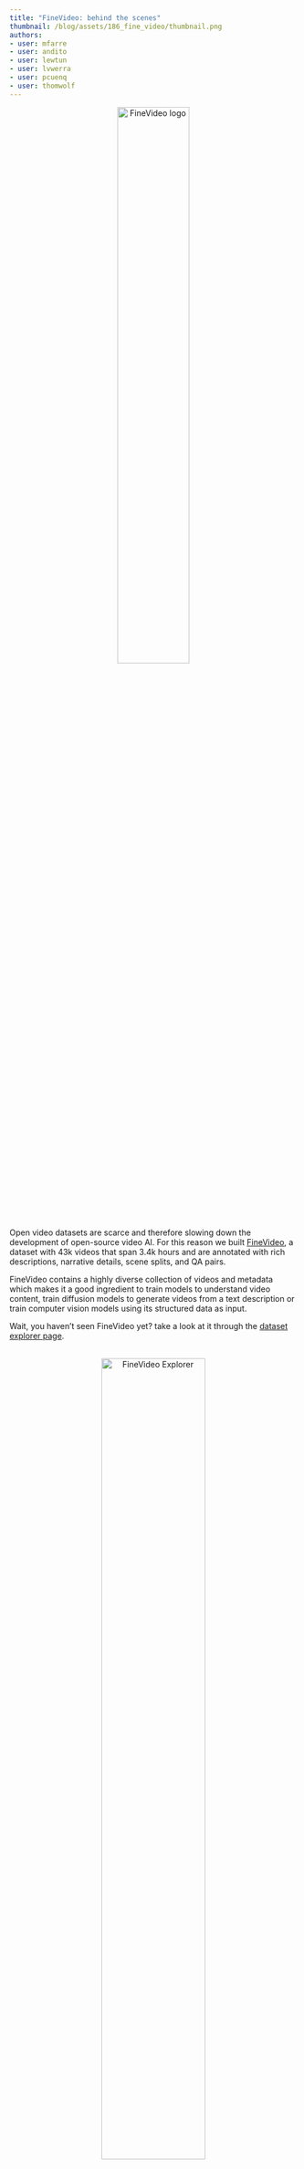```yaml
---
title: "FineVideo: behind the scenes" 
thumbnail: /blog/assets/186_fine_video/thumbnail.png
authors:
- user: mfarre
- user: andito
- user: lewtun
- user: lvwerra
- user: pcuenq
- user: thomwolf
---
```

<center>
    <img src="https://huggingface.co/datasets/huggingface/documentation-images/resolve/main/finevideo/logo.png" alt="FineVideo logo" style="width: 50%;"><br>
</center>

Open video datasets are scarce and therefore slowing down the development of open-source video AI. For this reason we built [FineVideo](https://huggingface.co/spaces/HuggingFaceFV/FineVideo-Explorer), a dataset with 43k videos that span 3.4k hours and are annotated with rich descriptions, narrative details, scene splits, and QA pairs. 

FineVideo contains a highly diverse collection of videos and metadata which makes it a good ingredient to train models to understand video content, train diffusion models to generate videos from a text description or train computer vision models using its structured data as input.

Wait, you haven’t seen FineVideo yet? take a look at it through the [dataset explorer page](https://huggingface.co/spaces/HuggingFaceFV/FineVideo-Explorer).

<center>
    <br>
    <a href="https://huggingface.co/spaces/HuggingFaceFV/FineVideo-Explorer">
        <img src="https://huggingface.co/datasets/huggingface/documentation-images/resolve/main/finevideo/finevideo.gif" alt="FineVideo Explorer" style="width: 60%;">
    </a>
    <br><br>
</center>

## Table of Contents
- [Table of Contents](#table-of-contents)
- [About this blog post](#about-this-blog-post)
- [Building the Raw dataset](#building-the-raw-dataset)
  - [Filtering YouTube-Commons](#filtering-youtube-commons)
  - [Downloading the videos](#downloading-the-videos)
- [Keeping dynamic content](#keeping-dynamic-content)
  - [Word density filtering](#word-density-filtering)
  - [Visual dynamism filtering](#visual-dynamism-filtering)
- [Video Categorization](#video-categorization)
  - [Custom built Taxonomy](#custom-built-taxonomy)
  - [Content annotation](#content-annotation)
  - [Feedback loop taxonomy - content annotation](#feedback-loop-taxonomy---content-annotation)
- [Contributing descriptive metadata](#contributing-descriptive-metadata)
  - [Long videos \& Gemini 1.5 Pro](#long-videos--gemini-15-pro)
  - [Content selection](#content-selection)
  - [Annotating with Gemini 1.5 Pro and Structured Output with GPT4o](#annotating-with-gemini-15-pro-and-structured-output-with-gpt4o)
- [Fine Alignment and anomaly filtering](#fine-alignment-and-anomaly-filtering)
- [Future Work](#future-work)

## About this blog post
In this blog post, we share the technical details and code involved in developing FineVideo: a journey that starts with 1.9M videos in [YouTube-Commons](https://huggingface.co/datasets/PleIAs/YouTube-Commons) and ends with 44K videos with all details annotated.

A good way to start is taking a look at the different steps of our journey. Those steps involve content filtering, annotation and output structuring.

<center>
    <br>
    <img src="https://huggingface.co/datasets/huggingface/documentation-images/resolve/main/finevideo/dataset-creation.png" alt="Dataset Creation" style="width: 70%;">
    <figcaption style="font-style: italic;">FineVideo video filtering and annotation pipeline</figcaption>
    <br><br>
</center>

In the following sections we discuss each of the steps and provide references to relevant parts of the code. If you prefer to navigate the code directly, take a look at our FineVideo repository on [Github](https://github.com/mfarre/fineVideo).

First, let’s have a look how we got an initial list of YouTube videos and how we apply some first filters.
<br>
## Building the Raw dataset

Our journey starts in [YouTube-Commons](https://huggingface.co/datasets/PleIAs/YouTube-Commons): a collection of audio transcripts of videos shared on YouTube under a CC-By license.  Such project was created and is currently maintained by [PleIAs](https://pleias.fr/) as part of their corpus collection projects.
<br>
### Filtering YouTube-Commons

YouTube Commons contain videos and transcripts in a diverse set of languages, our initial task is about narrowing down the content of YouTube Commons to the same language.

We filter YouTube-Commons for videos in English and at the same time we gather relevant metadata. From this initial filtering, we collect 1.9M videos, their closed captions and metadata.

Below some details on the filters and metadata fields that we keep:

**Filters**

<div style="text-align: center;margin: auto; width: 80%;">

| **Field** | **Filter value** | **Description** |
| --- | --- | --- |
| original_language | en | videos in English|
| transcription_language | en | transcripts in English |
</div>
<br>

**Metadata fields**

<div style="text-align: center;margin: auto; width: 80%;">


  <details>
    <summary>Click to Expand Metadata Fields</summary>
    <table style="width: 100%; margin-top: 10px;">
      <tr>
        <th>Field</th>
        <th>Description</th>
      </tr>
      <tr>
        <td>acodec</td>
        <td>audio codec</td>
      </tr>
      <tr>
        <td>age_limit</td>
        <td>YouTube age restrictions for the video</td>
      </tr>
      <tr>
        <td>categories</td>
        <td>YouTube video category</td>
      </tr>
      <tr>
        <td>channel</td>
        <td>YouTube channel</td>
      </tr>
      <tr>
        <td>channel_follower_count</td>
        <td>Number of subscribed users to the channel</td>
      </tr>
      <tr>
        <td>channel_id</td>
        <td>YouTube channel identifier</td>
      </tr>
      <tr>
        <td>character_count</td>
        <td>Number of characters in the closed caption</td>
      </tr>
      <tr>
        <td>comment_count</td>
        <td>Number of comments in YouTube</td>
      </tr>
      <tr>
        <td>description</td>
        <td>YouTube video description</td>
      </tr>
      <tr>
        <td>duration_string</td>
        <td>Video duration in hh:mm:ss format</td>
      </tr>
      <tr>
        <td>license</td>
        <td>Video License</td>
      </tr>
      <tr>
        <td>like_count</td>
        <td>Number of video likes in YouTube</td>
      </tr>
      <tr>
        <td>resolution</td>
        <td>Pixel resolution of the video in the format Width x Height</td>
      </tr>
      <tr>
        <td>tags</td>
        <td>YouTube free text tags associated with the video</td>
      </tr>
      <tr>
        <td>text</td>
        <td>Closed Caption</td>
      </tr>
      <tr>
        <td>title</td>
        <td>YouTube video title</td>
      </tr>
      <tr>
        <td>upload_date</td>
        <td>YouTube upload date</td>
      </tr>
      <tr>
        <td>vcodec</td>
        <td>Video Codec</td>
      </tr>
      <tr>
        <td>video_id</td>
        <td>YouTube video identifier</td>
      </tr>
      <tr>
        <td>view_count</td>
        <td>Number of views in YouTube</td>
      </tr>
      <tr>
        <td>word_count</td>
        <td>Number of words in the closed caption</td>
      </tr>
    </table>
  </details>
</div>
<br>

Code for content filtering and metadata gathering available here [[link](https://github.com/mfarre/fineVideo/blob/main/rawdataset/filter-yt-commons.py)]

### Downloading the videos

Once we had a target video list with 1.9M videos, we managed to successfully download 1.8M videos (some of the videos where removed by the channel owners and some changed their permissions).

We explored two different approaches for distributed downloading.

<u><b>Option 1: Video2dataset</b></u>

video2dataset is an open-source project [[link](https://github.com/iejMac/video2dataset)] that focuses on distributed video download, transformation and packaging in different dataset formats. The project natively supports Slurm Workload Manager and therefore we could run it in our CPU cluster.

<center>
    <br>
    <img src="https://huggingface.co/datasets/huggingface/documentation-images/resolve/main/finevideo/video2dataset_overview.png" alt="Dataset Creation" style="width: 60%;">
    <figcaption style="font-style: italic;">Source: Video2Dataset GitHub page</figcaption>
    <br><br>
</center>

As all our cluster instances face internet with the same public IP, we contributed to the project the possibility to specify a proxy to facilitate video downloads. While the feature is not yet merged, you can patch video2dataset with our PR [[link](https://github.com/iejMac/video2dataset/pull/350)] to use the proxy capabilities.

<br>
<u><b>Option 2: Cloud batch jobs</b></u>
<br><br>
Most cloud providers have the possibility to run jobs by simply defining the type of instance that will execute each job, defining a queue and providing a container with the code that will be executed.

We used Google Cloud and AWS to run a custom-made docker container that downloads videos and metadata with [ytdlp](https://github.com/yt-dlp/yt-dlp) and pushes the results to S3. 

The files to build the Docker container can be found here [[code](https://github.com/mfarre/fineVideo/tree/main/rawdataset/ytdlps3)].

<u><b>Our conclusion</b></u>

While Video2Dataset was functional with a proxy and allowed us to do additional processing steps, the requests / second we could do to the proxy became a bottleneck. This made us pivot towards cloud batch jobs.

## Keeping dynamic content

In our search for the best videos, we narrowed down our selection to content where there is both visual action and people speaking at a mid-fast pace. We achieve this with word density filtering and visual dynamism filtering.

### Word density filtering

We took the density of words in the video as a proxy of audio dynamism. The definition of word density being:

`Word density = Number of words in closed captions / Total video length in seconds`


  

By sampling and visually evaluating the quality of the content at different density thresholds, we decided to remove all videos with a word density lower than 0.5 words/second.

Examples:

<div style="text-align: center;margin: auto; width: 50%;">

| **Word density** | **Example** |
| --- | --- |
| 0.25 | <iframe width="200" height="113" src="https://www.youtube.com/embed/mqAeYCSP1wA" frameborder="0" allow="accelerometer; autoplay; clipboard-write; encrypted-media; gyroscope; picture-in-picture" allowfullscreen></iframe> |
| 0.5  | <iframe width="200" height="113" src="https://www.youtube.com/embed/eLtOfmzdU_o" frameborder="0" allow="accelerometer; autoplay; clipboard-write; encrypted-media; gyroscope; picture-in-picture" allowfullscreen></iframe> |
| 0.75 | <iframe width="200" height="113" src="https://www.youtube.com/embed/nx9yfGgXK6s" frameborder="0" allow="accelerometer; autoplay; clipboard-write; encrypted-media; gyroscope; picture-in-picture" allowfullscreen></iframe> |
| 1.0  | <iframe width="200" height="113" src="https://www.youtube.com/embed/7xMDfivSrkg" frameborder="0" allow="accelerometer; autoplay; clipboard-write; encrypted-media; gyroscope; picture-in-picture" allowfullscreen></iframe> |

</div>


The code to filter by word density and explore examples can be found here [[link](https://github.com/mfarre/fineVideo/blob/main/dynamicfilters/worddensityfiltering.py)]

### Visual dynamism filtering

We repurposed FFMPEG’s [Freezedetect filter](https://ffmpeg.org/ffmpeg-filters.html#freezedetect) to  judge the dynamism of the video. While this filter is designed to identify frozen sections of a video (multiple equal frames placed one after the other), we could also identify chunks with low movement by exaggerating the `noise` parameter to a very high value.

Rather than running freezedetect across the full video, we analyzed the video by temporal segments and we voted if the video was static based on the amount of segments categorized as static. Through manual evaluation we set a threshold to discard the video if 40% of the segments analyzed have low movement.

Some types of content discarded after this filtering:
<div style="text-align: center;margin: auto; width: 50%;">

| **Type** | **Example** |
| --- | --- |
| Static image with music | <iframe width="200" height="113" src="https://www.youtube.com/embed/-3PjwEGxu9w" frameborder="0" allow="accelerometer; autoplay; clipboard-write; encrypted-media; gyroscope; picture-in-picture" allowfullscreen></iframe> |
| Presentation screen cast | <iframe width="200" height="113" src="https://www.youtube.com/embed/-72DqMfjtF8" frameborder="0" allow="accelerometer; autoplay; clipboard-write; encrypted-media; gyroscope; picture-in-picture" allowfullscreen></iframe> |
| Highly static people talking to camera | <iframe width="200" height="113" src="https://www.youtube.com/embed/0-KRYKbg_T8" frameborder="0" allow="accelerometer; autoplay; clipboard-write; encrypted-media; gyroscope; picture-in-picture" allowfullscreen></iframe> |

</div>

The DockerFile and code to classify video by its dynamism can be found here [[link](https://github.com/mfarre/fineVideo/tree/main/dynamicfilters/videodynamismfiltering)]

From the 1.8M videos analyzed, after this step we keep 600K dynamic videos. At this stage, we dig deeper into the content of the videos, which will be key to ensure diversity in the dataset.


## Video Categorization

In order to achieve the most diverse content selection, we categorized the 600K filtered assets using the closed captioning and YouTube metadata. As a way to gain control on the categorization, we created a taxonomy and guided the annotation process to adhere to the taxonomy.

### Custom built Taxonomy

We bootstrapped the custom built taxonomy using GPT4-o and an information scientist reviewed and adjusted it. The taxonomy contains 126 fine categories aggregated in multiple levels. This multi-level approach allow users of FineVideo to slice the dataset to fit their particular use-case.

![taxonomy](https://huggingface.co/datasets/huggingface/documentation-images/resolve/main/finevideo/taxonomy.png)

The taxonomy is also available in JSON [[link](https://github.com/mfarre/fineVideo/blob/main/videocategorization/content_taxonomy.json)]

With an initial version of the taxonomy we started content annotation and by looking at the results of content annotation, with the help of an information scientist, we adjusted the taxonomy accordingly. 

### Content annotation

We categorized the videos using Llama 3.1 70B served through Text Generation Inference [TGI](https://github.com/huggingface/text-generation-inference) [[code](https://github.com/mfarre/fineVideo/tree/main/videocategorization)]. 

The prompt required multiple iterations to ensure the answer is strictly a category in our taxonomy. During our prompt evaluation we learned that by removing the existing YouTube tags and categories from the prompt, the quality of our results increased drastically: YouTube metadata was biasing the text generated by Llama 3.1 towards one of the categories provided by YouTube.

```python
prompt_template = """
Given those categories: {leaves}
Classify a youtube video given its closed captioning and some metadata details. RETURN ONLY the selected category and nothing else!
Title: {title}
Description: {description}
Channel: {channel}
Closed Caption: {closed_caption}
"""
```

### Feedback loop taxonomy - content annotation

<center>
    <br>
    <img src="https://huggingface.co/datasets/huggingface/documentation-images/resolve/main/finevideo/categorization-feedback-loop.png" alt="Categorization feedback loop" style="width: 40%;">
    <figcaption style="font-style: italic;">Taxomy adjustments during content categorization</figcaption>
    <br><br>
</center>
One of the roles of information scientists is to curate taxonomies over-time to add new categories or add some extra degrees of differentiation when needed. 

Using LLMs to categorize content stresses the need to adjust taxonomies from months / years to hours. Furthermore, in some cases, we created categories specifically to discard sensitive videos such as the ones falling under `Firearms & Weapons` and `Substance Use & Drugs`.

## Contributing descriptive metadata

At this point of the process, we have three sources of video level metadata:
* video category (inferred with Llama 3.1)
* YouTube Metadata (title, description)
* Transcripts from YouTube-Commons


In order to contribute in the field of video understanding, we decided to go deeper into timecode-level metadata, for example activities, objects, narrative and editing aspects. 
While human annotation was something we considered as part of active learning setup where one or more models propose annotations and the human does a QA step, as we will discuss in the next sections, we found in Gemini a good solution especially when we constrained the input video length and the output format. 

### Long videos & Gemini 1.5 Pro

We dig deeper into Gemini 1.5 Pro iterating our prompt and testing it with different content length. 

Given its limitation to 1M tokens, which is approximately equivalent to ~1hour of video, we were forced to drop videos longer than 1 hour. 
An idea to overcome this situation was to accelerate videos longer than one hour and that way fit in Gemini’s context. 

<center>
    <br>
    <img src="https://huggingface.co/datasets/huggingface/documentation-images/resolve/main/finevideo/gemini-context-cartoon.png" alt="Gemini context" style="width: 80%;">
    <figcaption style="font-style: italic;">Exploration: accelerating videos to fit more content in Gemini's context</figcaption>
    <br><br>
</center>

While it seemed to work at high level, when we started looking at the details we realized that only the first minutes of the video were accurately annotated. 

Finding that quality drops on long videos made us wonder: is this an issue impacting the rest of our videos? by sampling videos of different lengths and inspecting the video coverage of the annotations, we found a reduction in quality for videos longer than 10+ minutes. 

Aligned with our goal to bring high quality data back to the community, we dropped videos longer than 10+ minutes.

### Content selection

Given that each hour of video costs more than $5 to annotate with Gemini, we can’t annotate all the videos that we have after filtering. Therefore, we wanted to make sure that we have a good coverage over all topics and we search a good compromise of content diversity for late-pre-training / fine-tuning task and budget. We set this size constraint to 4K hours of video.

In order to go from 600K videos to 4K hours of content we prepared an algorithm that balances content categories, user engagement, and channel representation to achieve the targeted duration.

<div style="display: flex; align-items: flex-start;">

  <!-- Image on the left -->
  <div style="flex: 1; text-align: center;">
    <img src="https://huggingface.co/datasets/huggingface/documentation-images/resolve/main/finevideo/oracle-flow.png" alt="Oracle Flow" style="max-width: 100%; height: auto;clip-path: inset(0px 0px 3px 0px);">
    <p><em>Algorithm flow diagram</em></p>
  </div>

  <!-- Text on the right -->
  <div style="flex: 1; padding-left: 20px;">
    <br><br><br>
    <h3>Some key parts of the content selection algorithm:</h3>
    <ul>
      <li><strong>Activity Score</strong>: We calculate an engagement metric for each video by combining comment, view, and like counts with weighted importance. This score helps prioritize videos that have resonated well with viewers.</li><br><br>
      <li><strong>Video Selection</strong>: This step iteratively selects videos to meet the target duration while ensuring diversity. It balances between high-engagement content and representation from various categories and channels, using a penalty system to avoid overrepresentation of any single channel.</li><br><br>
      <li><strong>Final Adjustment</strong>: We adjust the selection to match the target duration as closely as possible without exceeding it. It sorts the selected videos by duration and adds them to the final list until reaching the closest possible total duration to the target.</li>
    </ul>
  </div>
</div>

<!-- Additional text beneath the image and text -->
<div style="margin-top: 20px;">
  <p>The code can be found in the repository <a href="https://github.com/mfarre/fineVideo/blob/main/contentselection/oracle.py" target="_blank">[link]</a>.</p>
</div>


<br>

### Annotating with Gemini 1.5 Pro and Structured Output with GPT4o

<u><b>Why structured data?</b></u>

One of our goals with FineVideo is to provide structured data as a way to empower our community: if you are working on MultiModal LLMs, you can slice the data and decide which categories fit your pre-training or fine-tuning mix. If you are more into computer vision, you can directly use the dataset to train classifiers based on the numerical categories included in FineVideo such as the dynamism score, scene boundaries or audio/video correlation score.


<u><b>Structured data and Gemini 1.5</u></b>

Gemini 1.5 Pro allows JSON based outputs by providing a schema. We explored this feature and we quickly realized two issues:

- We could not fit our original schema into Gemini because our schema is highly complex
- When we tried with slightly simpler schemas -still quite complex- the quality of the Gemini results dropped substantially: most of the scene types of data (characters, activities, props) dropped. We tried splitting the prompt in multiple prompts and matching the different prompts to different parts of the schema without much success.

What we observed completely matched what other researchers experienced: adding concrete schema constraints can decrease performance. ([Let Me Speak Freely? A Study on the Impact of Format Restrictions on Performance of Large Language Models](https://huggingface.co/papers/2408.02442)).

Our solution relied on generating free text with Gemini 1.5 and add a second processing step to align the results of Gemini with our schema.

The Gemini prompt that we used is the following:

```
Study the video and provide the following details about the video and the semantic scenes that compose it:

- characterList: a list of characters that appear in the whole video and a visual description that should allow me to identify them just seeing an image of them.
- scenes: a list of the scenes with the following properties:
  - start/end timestamps of the scene
  - list of all the characters that appear in the scene
  - list of all activities and their timestamps
  - list of all props and their timestamps
  - list of all video editing details and their start/end timestamps. Details include transitions, effects, music as well as suggestions like segments of the scene that could be removed and why 
  - scene mood with notes on how the visuals, audio and context contribute to it. Use the following taxonomy returning only the name in your answer {"moods":{"Positive":[{"name":"Happy","description":"Feeling joyful, content, or delighted."},{"name":"Excited","description":"Feeling enthusiastic, energetic, or eager."},{"name":"Calm","description":"Feeling peaceful, relaxed, or serene."},{"name":"Grateful","description":"Feeling appreciative or thankful."},{"name":"Proud","description":"Feeling satisfied with one's achievements or the achievements of others."}],"Negative":[{"name":"Sad","description":"Feeling down, unhappy, or sorrowful."},{"name":"Angry","description":"Feeling irritated, frustrated, or furious."},{"name":"Anxious","description":"Feeling nervous, worried, or uneasy."},{"name":"Lonely","description":"Feeling isolated, disconnected, or abandoned."},{"name":"Bored","description":"Feeling uninterested, disengaged, or restless."}],"Neutral":[{"name":"Indifferent","description":"Feeling neither particularly positive nor negative."},{"name":"Content","description":"Feeling satisfied but not overly excited."},{"name":"Curious","description":"Feeling interested or inquisitive without strong emotion."},{"name":"Confused","description":"Feeling uncertain or unclear but without strong negative feelings."},{"name":"Pensive","description":"Feeling thoughtful or reflective without strong emotional engagement."}]}}
    - specific  mood changing moments inside the scene, report the timestamp and what we transition from/to in any of the dimensions (visual / auditive)
  - scene narrative progression and plot development
    - specific narrative moments inside the scene. Report the timestamp and what happened
  - character interaction and dynamics descriptions and their start/end timestamps
  - specific thematic elements and descriptions
  - specific relevant happenings to create deeper meanings and subtexts not explicitly stated that contribute to the richness and depth of the content, timestamp and descriptions
  - dynamism score of the scene. Score between 0 and 1. 1 is highly dynamic
  - audio - visual correlation score. Score between 0 and 1. 0 what we see is not correlated with the speech and 1 is highly correlated

- storylines: a list of the different storylines found and which scenes belong to it. 
  - Specify where is the climax (scene and timestamp) and if the content is being presented a narrative story, or is it more like a collection of facts or non-narrative information
  - if there are scenes not matching storylines, explain how those scenes contribute to the video
- looking at the overall video and the storylines, which segments of the video could be trimmed to make it more dynamic?
- q&a: a list of 5 questions/answers about the video that focus on fine details (objects and or activities), overall story reasoning and mood. Focus on Q&A aspects captured on the audio and the video whenever possible difficult to get only by looking at the transcription.
```
<br>
<u><b>Adding Instructor</u></b>

Once the result was processed by Gemini, we parsed it with [Instructor](https://github.com/jxnl/instructor/): a library built on top of Pydantic to achieve structured outputs given a schema. See table with example below.

Instructor allowed us to experiment with different models to convert the free text from Gemini into the schema that we defined in Pydantic. We tried Gemini and GPT4o and we sticked with GPT4o given the higher success rate. 

<div style="text-align: center;margin: auto; width: 100%; font-size: 12px;">
<table>
  <thead>
    <tr>
      <th><strong>Video</strong></th>
      <th><strong>Gemini Output</strong></th>
      <th><strong>Instructor Output</strong></th>
    </tr>
  </thead>
  <tbody>
    <tr>
      <td>
        <iframe width="200" height="113" src="https://www.youtube.com/embed/-E9Te2S1gXY" frameborder="0" allow="accelerometer; autoplay; clipboard-write; encrypted-media; gyroscope; picture-in-picture" allowfullscreen></iframe>
      </td>
      <td>
        <pre><code>

**CharacterList:**
* **Man:** Slim build, brown eyes, shaved sides, black hoodie with colorful logo, black pants.

**Scenes:**
<br>
**Scene 1:**
* **Start:** 0:00 **End:** 0:55
* **Characters:** [Man]
* **Activities:**
    - Introduces bus
    - Describes peaceful location with cows

**Props:**
* Bus, cows, deck.

**Mood:**
- Excited, adventure.

**Narrative Progression:**
- Introduction to bus.
- Tour begins outside, highlighting nature and relaxation.

**Dynamism Score:** 0.7 
**Audio-Visual Correlation:** 1
        </code></pre>
      </td>
      <td>
        <pre><code>
{
  "title": "Bertie the Bus Tour",
  "description": "Guided tour of converted bus.",
  "characterList": [
    {
      "name": "Narrator",
      "description": "Slim build, brown eyes, shaved sides, black hoodie with colorful logo, black pants."
    }
  ],
  "scenes": [
    {
      "sceneId": 1,
      "title": "Introduction to Bus",
      "timestamps": {
        "start": "0:00",
        "end": "0:55"
      },
      "cast": ["Narrator"],
      "activities": [
        "Narrator speaks in front of bus",
        "Shows outdoor deck with chairs, cows nearby."
      ],
      "props": ["Bus", "Deck", "Cows"],
      "mood": "Excited, adventure."
    }
  ],
  "dynamismScore": 0.7,
  "audioVisualCorrelation": 1
}
        </code></pre>
      </td>
    </tr>
  </tbody>
</table>

</div>




<br>
It is worth highlighting that the content filtering in Gemini dropped some videos as this is something that can happen to you if you use Gemini. In our case, given the amount of content that we were targetting, the total minutes of content that were dropped by Gemini’s filtering was negligible.

The full code to annotate video can be found here [[link](https://github.com/mfarre/fineVideo/blob/main/contentannotation/video2annotation.py)].
<br>
## Fine Alignment and anomaly filtering

With the videos annotated and the data properly aligned to our schema, we look at the temporal domain of the data and we ensure its alignment with the video: Gemini 1.5 reads video at 1 frame per second and quite frequently videos have 25 - 29 frames per second. In our Fine Alignment we make sure scene boundaries provided by Gemini 1.5 match the correct frames in the video.

We also use this temporal alignment to discard cases were Gemini stopped providing useful data and a part of the video is wrongly annotated. Notice that thanks to dropping all content longer than 10+ minutes earlier in the pipeline, the number of videos with bad quality data was negligible (lower than 0.5%).

<center>
    <br>
    <img src="https://huggingface.co/datasets/huggingface/documentation-images/resolve/main/finevideo/fine-alignment.png" alt="Fine Alignment" style="width: 60%;">
    <figcaption style="font-style: italic;">Fine metadata - video scene boundary to shot alignment as a mechanism to discard outliers</figcaption>
    <br><br>
</center>

Link to video alignment code here [[link](https://github.com/mfarre/fineVideo/blob/main/finealignment/video_alignment.py)]

## Future Work

We are currently preparing the training of a multi-modal LLM trained with FineVideo, we plan to share the model weights and training recipe with the community as soon as it is completed.

We are also open to other extensions of FineVideo, speak up and tell us what you would like to see!